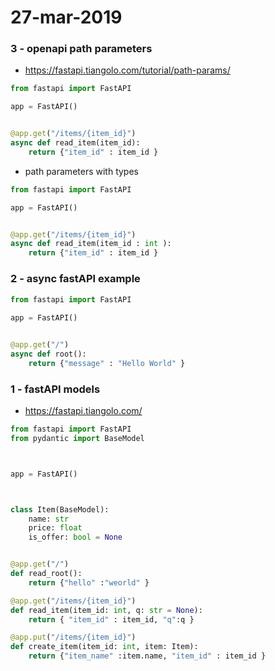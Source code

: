 # 27-mar-2019

### 3 - openapi path parameters

- https://fastapi.tiangolo.com/tutorial/path-params/

```python
from fastapi import FastAPI

app = FastAPI()


@app.get("/items/{item_id}")
async def read_item(item_id):
    return {"item_id" : item_id }
```

- path parameters with types

```python
from fastapi import FastAPI

app = FastAPI()


@app.get("/items/{item_id}")
async def read_item(item_id : int ):
    return {"item_id" : item_id }
```



### 2 - async fastAPI example

```python
from fastapi import FastAPI
  
app = FastAPI()


@app.get("/")
async def root():
    return {"message" : "Hello World" }
```

### 1 - fastAPI models

- https://fastapi.tiangolo.com/

```python
from fastapi import FastAPI
from pydantic import BaseModel



app = FastAPI()



class Item(BaseModel):
    name: str
    price: float
    is_offer: bool = None


@app.get("/")
def read_root():
    return {"hello" :"weorld" }

@app.get("/items/{item_id}")
def read_item(item_id: int, q: str = None):
    return { "item_id" : item_id, "q":q }

@app.put("/items/{item_id}")
def create_item(item_id: int, item: Item):
    return {"item_name" :item.name, "item_id" : item_id }
```


